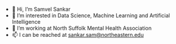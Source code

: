 - 👋 Hi, I’m Samvel Sankar 
- 👀 I’m interested in Data Science, Machine Learning and Artificial Intelligence
- 🌱 I’m working at North Suffolk Mental Health Association
- 📫 I can be reached at sankar.sam@northeastern.edu


